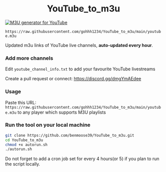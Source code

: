 
<h1 align="center"> YouTube_to_m3u </h1>

[![M3U generator for YouTube](https://github.com/gohhh1234/YouTube_to_m3u/actions/workflows/m3u_Generator.yml/badge.svg)](https://github.com/gohhh1234/YouTube_to_m3u/actions/workflows/m3u_Generator.yml)

`https://raw.githubusercontent.com/gohhh1234/YouTube_to_m3u/main/youtube.m3u`

Updated m3u links of YouTube live channels, **auto-updated every hour**.


### Add more channels
Edit `youtube_channel_info.txt` to add your favourite YouTube livestreams

Create a pull request or connect: https://discord.gg/dmgYmAEdee

### Usage
Paste this URL: `https://raw.githubusercontent.com/gohhh1234/YouTube_to_m3u/main/youtube.m3u` to any player which supports M3U playlists

### Run the tool on your local machine
``` bash
git clone https://github.com/benmoose39/YouTube_to_m3u.git
cd YouTube_to_m3u
chmod +x autorun.sh
./autorun.sh
```

Do not forget to add a cron job set for every 4 hours(or 5) if you plan to run the script locally.
